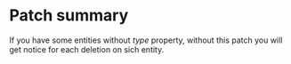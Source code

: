 # Patch summary

If you have some entities without _type_ property, without this patch you will get notice for each deletion on sich entity.
